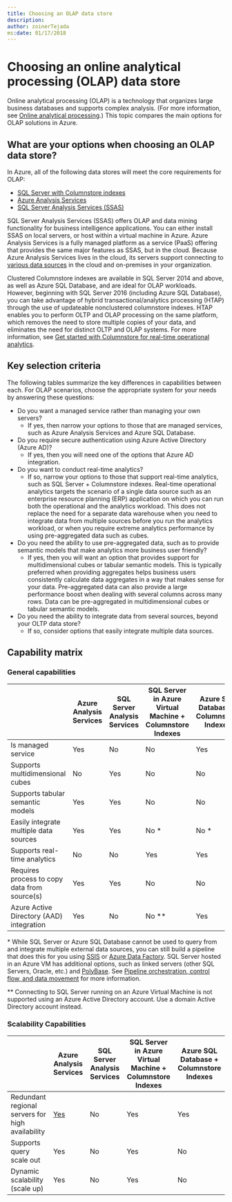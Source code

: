 ```yaml
---
title: Choosing an OLAP data store
description: 
author: zoinerTejada
ms:date: 01/17/2018
---
```


# Choosing an online analytical processing (OLAP) data store

Online analytical processing (OLAP) is a technology that organizes large business databases and supports complex analysis. (For more information, see [Online analytical processing](../scenarios/online-analytical-processing.md).) This topic compares the main options for OLAP solutions in Azure.

## What are your options when choosing an OLAP data store?
In Azure, all of the following data stores will meet the core requirements for OLAP:

- [SQL Server with Columnstore indexes](/sql/relational-databases/indexes/get-started-with-columnstore-for-real-time-operational-analytics)
- [Azure Analysis Services](/azure/analysis-services/analysis-services-overview)
- [SQL Server Analysis Services (SSAS)](/sql/analysis-services/analysis-services)

SQL Server Analysis Services (SSAS) offers OLAP and data mining functionality for business intelligence applications. You can either install SSAS on local servers, or host within a virtual machine in Azure. Azure Analysis Services is a fully managed platform as a service (PaaS) offering that provides the same major features as SSAS, but in the cloud. Because Azure Analysis Services lives in the cloud, its servers support connecting to [various data sources](/azure/analysis-services/analysis-services-datasource) in the cloud and on-premises in your organization.

Clustered Columnstore indexes are available in SQL Server 2014 and above, as well as Azure SQL Database, and are ideal for OLAP workloads. However, beginning with SQL Server 2016 (including Azure SQL Database), you can take advantage of hybrid transactional/analytics processing (HTAP) through the use of updateable nonclustered columnstore indexes. HTAP enables you to perform OLTP and OLAP processing on the same platform, which removes the need to store multiple copies of your data, and eliminates the need for distinct OLTP and OLAP systems. For more information, see [Get started with Columnstore for real-time operational analytics](/sql/relational-databases/indexes/get-started-with-columnstore-for-real-time-operational-analytics).

## Key selection criteria

The following tables summarize the key differences in capabilities between each. For OLAP scenarios, choose the appropriate system for your needs by answering these questions:

- Do you want a managed service rather than managing your own servers?
    - If yes, then narrow your options to those that are managed services, such as Azure Analysis Services and Azure SQL Database.
- Do you require secure authentication using Azure Active Directory (Azure AD)?
    - If yes, then you will need one of the options that Azure AD integration.
- Do you want to conduct real-time analytics?
    - If so, narrow your options to those that support real-time analytics, such as SQL Server + Columnstore indexes. Real-time operational analytics targets the scenario of a single data source such as an enterprise resource planning (ERP) application on which you can run both the operational and the analytics workload. This does not replace the need for a separate data warehouse when you need to integrate data from multiple sources before you run the analytics workload, or when you require extreme analytics performance by using pre-aggregated data such as cubes.
- Do you need the ability to use pre-aggregated data, such as to provide semantic models that make analytics more business user friendly?
    - If yes, then you will want an option that provides support for multidimensional cubes or tabular semantic models. This is typically preferred when providing aggregates helps business users consistently calculate data aggregates in a way that makes sense for your data. Pre-aggregated data can also provide a large performance boost when dealing with several columns across many rows. Data can be pre-aggregated in multidimensional cubes or tabular semantic models.
- Do you need the ability to integrate data from several sources, beyond your OLTP data store?
    - If so, consider options that easily integrate multiple data sources.

## Capability matrix

### General capabilities

| | Azure Analysis Services | SQL Server Analysis Services | SQL Server in Azure Virtual Machine + Columnstore Indexes | Azure SQL Database + Columnstore Indexes |
| --- | --- | --- | --- | --- |
| Is managed service | Yes | No | No | Yes |
| Supports multidimensional cubes | No | Yes | No | No |
| Supports tabular semantic models | Yes | Yes | No | No |
| Easily integrate multiple data sources | Yes | Yes | No \* | No \* |
| Supports real-time analytics | No | No | Yes | Yes |
| Requires process to copy data from source(s) | Yes | Yes | No | No |
| Azure Active Directory (AAD) integration | Yes | No | No \** | Yes |

\* While SQL Server or Azure SQL Database cannot be used to query from and integrate multiple external data sources, you can still build a pipeline that does this for you using [SSIS](/sql/integration-services/sql-server-integration-services) or [Azure Data Factory](/azure/data-factory/). SQL Server hosted in an Azure VM has additional options, such as linked servers (other SQL Servers, Oracle, etc.) and [PolyBase](/sql/relational-databases/polybase/polybase-guide). See [Pipeline orchestration, control flow, and data movement](../technology-choices/pipeline-orchestration-data-movement.md) for more information.

\** Connecting to SQL Server running on an Azure Virtual Machine is not supported using an Azure Active Directory account. Use a domain Active Directory account instead.

### Scalability Capabilities

| | Azure Analysis Services | SQL Server Analysis Services | SQL Server in Azure Virtual Machine + Columnstore Indexes | Azure SQL Database + Columnstore Indexes |
| --- | --- | --- | --- | --- |
| Redundant regional servers for high availability  | [Yes](/azure/analysis-services/analysis-services-bcdr) | No | Yes | Yes |
| Supports query scale out  | Yes | No | Yes | No |
| Dynamic scalability (scale up)  | Yes | No | Yes | No |

